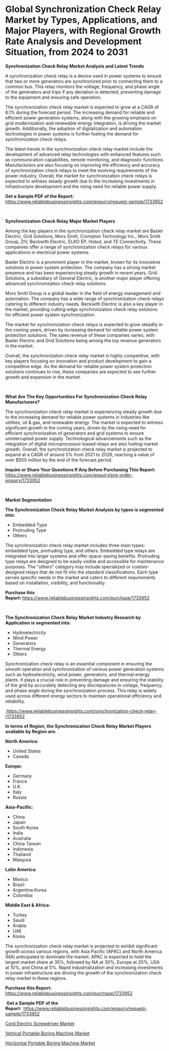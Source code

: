<p><h1>Global Synchronization Check Relay Market by Types, Applications, and Major Players, with Regional Growth Rate Analysis and Development Situation, from 2024 to 2031</h1></p><p><strong>Synchronization Check Relay Market Analysis and Latest Trends</strong></p>
<p><p>A synchronization check relay is a device used in power systems to ensure that two or more generators are synchronized prior to connecting them to a common bus. This relay monitors the voltage, frequency, and phase angle of the generators and trips if any deviation is detected, preventing damage to the equipment and ensuring safe operation.</p><p>The synchronization check relay market is expected to grow at a CAGR of 6.1% during the forecast period. The increasing demand for reliable and efficient power generation systems, along with the growing emphasis on grid modernization and renewable energy integration, is driving the market growth. Additionally, the adoption of digitalization and automation technologies in power systems is further fueling the demand for synchronization check relays.</p><p>The latest trends in the synchronization check relay market include the development of advanced relay technologies with enhanced features such as communication capabilities, remote monitoring, and diagnostic functions. Manufacturers are also focusing on improving the efficiency and accuracy of synchronization check relays to meet the evolving requirements of the power industry. Overall, the market for synchronization check relays is expected to witness steady growth due to the increasing investments in infrastructure development and the rising need for reliable power supply.</p></p>
<p><strong>Get a Sample PDF of the Report:&nbsp;</strong> <a href="https://www.reliablebusinessinsights.com/enquiry/request-sample/1733952">https://www.reliablebusinessinsights.com/enquiry/request-sample/1733952</a></p>
<p>&nbsp;</p>
<p><strong>Synchronization Check Relay Major Market Players</strong></p>
<p><p>Among the key players in the synchronization check relay market are Basler Electric, Grid Solutions, Mors Smitt, Crompton Technology Inc., Mors Smitt Group, ZIV, Beckwith Electric, ELKO EP, Hobut, and TE Connectivity. These companies offer a range of synchronization check relays for various applications in electrical power systems.</p><p>Basler Electric is a prominent player in the market, known for its innovative solutions in power system protection. The company has a strong market presence and has been experiencing steady growth in recent years. Grid Solutions, a subsidiary of General Electric, is another major player offering advanced synchronization check relay solutions. </p><p>Mors Smitt Group is a global leader in the field of energy management and automation. The company has a wide range of synchronization check relays catering to different industry needs. Beckwith Electric is also a key player in the market, providing cutting-edge synchronization check relay solutions for efficient power system synchronization.</p><p>The market for synchronization check relays is expected to grow steadily in the coming years, driven by increasing demand for reliable power system protection solutions. The sales revenue of these companies varies, with Basler Electric and Grid Solutions being among the top revenue generators in the market.</p><p>Overall, the synchronization check relay market is highly competitive, with key players focusing on innovation and product development to gain a competitive edge. As the demand for reliable power system protection solutions continues to rise, these companies are expected to see further growth and expansion in the market.</p></p>
<p>&nbsp;</p>
<p><strong>What Are The Key Opportunities For Synchronization Check Relay Manufacturers?</strong></p>
<p><p>The synchronization check relay market is experiencing steady growth due to the increasing demand for reliable power systems in industries like utilities, oil & gas, and renewable energy. The market is expected to witness significant growth in the coming years, driven by the rising need for efficient synchronization of generators and grid systems to ensure uninterrupted power supply. Technological advancements such as the integration of digital microprocessor-based relays are also fueling market growth. Overall, the synchronization check relay market is projected to expand at a CAGR of around 5% from 2021 to 2026, reaching a value of over $500 million by the end of the forecast period.</p></p>
<p><strong>Inquire or Share Your Questions If Any Before Purchasing This Report:</strong> <a href="https://www.reliablebusinessinsights.com/enquiry/pre-order-enquiry/1733952">https://www.reliablebusinessinsights.com/enquiry/pre-order-enquiry/1733952</a></p>
<p>&nbsp;</p>
<p><strong>Market Segmentation</strong></p>
<p><strong>The Synchronization Check Relay Market Analysis by types is segmented into:</strong></p>
<p><ul><li>Embedded Type</li><li>Protruding Type</li><li>Others</li></ul></p>
<p><p>The synchronization check relay market includes three main types: embedded type, protruding type, and others. Embedded type relays are integrated into larger systems and offer space-saving benefits. Protruding type relays are designed to be easily visible and accessible for maintenance purposes. The "others" category may include specialized or custom-designed relays that do not fit into the standard classifications. Each type serves specific needs in the market and caters to different requirements based on installation, visibility, and functionality.</p></p>
<p><strong>Purchase this Report:&nbsp;</strong><a href="https://www.reliablebusinessinsights.com/purchase/1733952">https://www.reliablebusinessinsights.com/purchase/1733952</a></p>
<p>&nbsp;</p>
<p><strong>The Synchronization Check Relay Market Industry Research by Application is segmented into:</strong></p>
<p><ul><li>Hydroelectricity</li><li>Wind Power</li><li>Generators</li><li>Thermal Energy</li><li>Others</li></ul></p>
<p><p>Synchronization check relay is an essential component in ensuring the smooth operation and synchronization of various power generation systems such as hydroelectricity, wind power, generators, and thermal energy plants. It plays a crucial role in preventing damage and ensuring the stability of the grid by accurately detecting any discrepancies in voltage, frequency, and phase angle during the synchronization process. This relay is widely used across different energy sectors to maintain operational efficiency and reliability.</p></p>
<p><a href="https://www.reliablebusinessinsights.com/synchronization-check-relay-r1733952">&nbsp;https://www.reliablebusinessinsights.com/synchronization-check-relay-r1733952</a></p>
<p><strong>In terms of Region, the Synchronization Check Relay Market Players available by Region are:</strong></p>
<p>
    <p> <strong> North America: </strong>
        <ul>
            <li>United States</li>
            <li>Canada</li>
        </ul>
        </p> 
    <p> <strong> Europe: </strong>
        <ul>
            <li>Germany</li>
            <li>France</li>
            <li>U.K.</li>
            <li>Italy</li>
            <li>Russia</li>
        </ul>
        </p> 
    <p> <strong> Asia-Pacific: </strong>
        <ul>
            <li>China</li>
            <li>Japan</li>
            <li>South Korea</li>
            <li>India</li>
            <li>Australia</li>
            <li>China Taiwan</li>
            <li>Indonesia</li>
            <li>Thailand</li>
            <li>Malaysia</li>
        </ul>
        </p> 
    <p> <strong> Latin America: </strong>
        <ul>
            <li>Mexico</li>
            <li>Brazil</li>
            <li>Argentina Korea</li>
            <li>Colombia</li>
        </ul>
        </p> 
    <p> <strong> Middle East & Africa: </strong>
        <ul>
            <li>Turkey</li>
            <li>Saudi</li>
            <li>Arabia</li>
            <li>UAE</li>
            <li>Korea</li>
        </ul>
    </p>
    </p>
<p><p>The synchronization check relay market is projected to exhibit significant growth across various regions, with Asia Pacific (APAC) and North America (NA) anticipated to dominate the market. APAC is expected to hold the largest market share at 35%, followed by NA at 30%, Europe at 20%, USA at 10%, and China at 5%. Rapid industrialization and increasing investments in power infrastructure are driving the growth of the synchronization check relay market in these regions.</p></p>
<p><strong>Purchase this Report: </strong><a href="https://www.reliablebusinessinsights.com/purchase/1733952">https://www.reliablebusinessinsights.com/purchase/1733952</a></p>
<p>&nbsp;<strong>Get a Sample PDF of the Report:&nbsp;&nbsp;</strong><a href="https://www.reliablebusinessinsights.com/enquiry/request-sample/1733952">https://www.reliablebusinessinsights.com/enquiry/request-sample/1733952</a></p>
<p><strong></strong></p>
<p><p><a href="https://view.publitas.com/reportprime-1/global-cord-electric-screwdriver-industry-types-applications-market-players-regional-growth-analysis-and-future-scenarios-2024-2031/">Cord Electric Screwdriver Market</a></p><p><a href="https://view.publitas.com/reportprime-1/vertical-portable-boring-machine-market-a-global-and-regional-analysis-2024-2031/">Vertical Portable Boring Machine Market</a></p><p><a href="https://view.publitas.com/reportprime-1/horizontal-portable-boring-machine-market-trends-and-analysis-opportunities-and-challenges-for-future-growth-2024-2031/">Horizontal Portable Boring Machine Market</a></p></p>